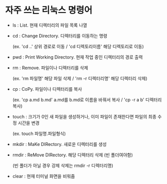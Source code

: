 # 자주 쓰는 리눅스 명령어

- ls : List. 현재 디렉터리의 파일 목록 나열

- cd : Change Directory. 디렉터리를 이동하는 명령

  (ex. 'cd ..' 상위 경로로 이동 / 'cd 디렉토리이름' 해당 디렉토리로 이동)

- pwd : Print Working Directory. 현재 작업 중인 디렉터리의 경로 출력

- rm : Remove. 파일이나 디렉터리를 삭제

  (ex. 'rm 파일명' 해당 파일 삭제 / 'rm -r 디렉터리명' 해당 디렉터리 삭제)

- cp : CoPy. 파일이나 디렉터리를 복사

  (ex. 'cp a.md b.md'  a.md를 b.md로 이름을 바꿔서 복사 / 'cp -r a b' 디렉터리 복사)

- touch : 크기가 0인 새 파일을 생성하거나, 이미 파일이 존재한다면 파일의 최종 수정 시간을 변경

  (ex. touch 파일명.파일형식)

- mkdir : MaKe DIRectory. 새로운 디렉터리를 생성

+ rmdir : ReMove DIRectory. 해당 디렉터리 삭제 (빈 폴더여야함)

  (빈 폴더가 아닐 경우 강제 삭제는 rmdir -r 디렉터리명)

+ clear : 현재 터미널 화면을 비워줌